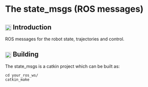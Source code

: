 The state_msgs (ROS messages)
==============================================

## <img align="center" height="20" src="https://i.imgur.com/vAYeCzC.png"/> Introduction

ROS messages for the robot state, trajectories and control.

## <img align="center" height="20" src="https://i.imgur.com/x1morBF.png"/> Building

The state_msgs is a catkin project which can be built as:

	cd your_ros_ws/
	catkin_make
